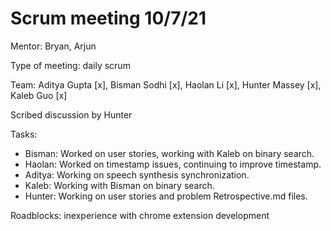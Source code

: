 # Scrum meeting 10/7/21

Mentor: Bryan, Arjun

Type of meeting: daily scrum

Team: Aditya Gupta [x], Bisman Sodhi [x], Haolan Li [x], Hunter Massey [x], Kaleb Guo [x]

Scribed discussion by Hunter

Tasks:
* Bisman: Worked on user stories, working with Kaleb on binary search.
* Haolan: Worked on timestamp issues, continuing to improve timestamp.
* Aditya: Working on speech synthesis synchronization.
* Kaleb: Working with Bisman on binary search.
* Hunter: Working on user stories and problem Retrospective.md files.

Roadblocks: inexperience with chrome extension development
